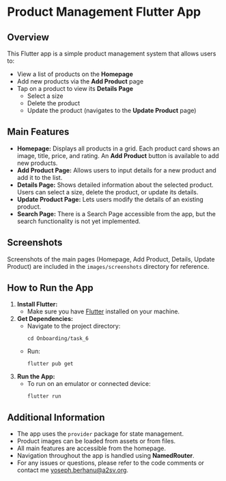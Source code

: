 # Product Management Flutter App

## Overview
This Flutter app is a simple product management system that allows users to:
- View a list of products on the **Homepage**
- Add new products via the **Add Product** page
- Tap on a product to view its **Details Page**
  - Select a size
  - Delete the product
  - Update the product (navigates to the **Update Product** page)

## Main Features
- **Homepage:** Displays all products in a grid. Each product card shows an image, title, price, and rating. An **Add Product** button is available to add new products.
- **Add Product Page:** Allows users to input details for a new product and add it to the list.
- **Details Page:** Shows detailed information about the selected product. Users can select a size, delete the product, or update its details.
- **Update Product Page:** Lets users modify the details of an existing product.
- **Search Page:** There is a Search Page accessible from the app, but the search functionality is not yet implemented.

## Screenshots
Screenshots of the main pages (Homepage, Add Product, Details, Update Product) are included in the `images/screenshots` directory for reference.

## How to Run the App
1. **Install Flutter:**
   - Make sure you have [Flutter](https://flutter.dev/docs/get-started/install) installed on your machine.
2. **Get Dependencies:**
   - Navigate to the project directory:
     ```
     cd Onboarding/task_6
     ```
   - Run:
     ```
     flutter pub get
     ```
3. **Run the App:**
   - To run on an emulator or connected device:
     ```
     flutter run
     ```

## Additional Information
- The app uses the `provider` package for state management.
- Product images can be loaded from assets or from files.
- All main features are accessible from the homepage.
- Navigation throughout the app is handled using **NamedRouter**.
- For any issues or questions, please refer to the code comments or contact me yoseph.berhanu@a2sv.org.
